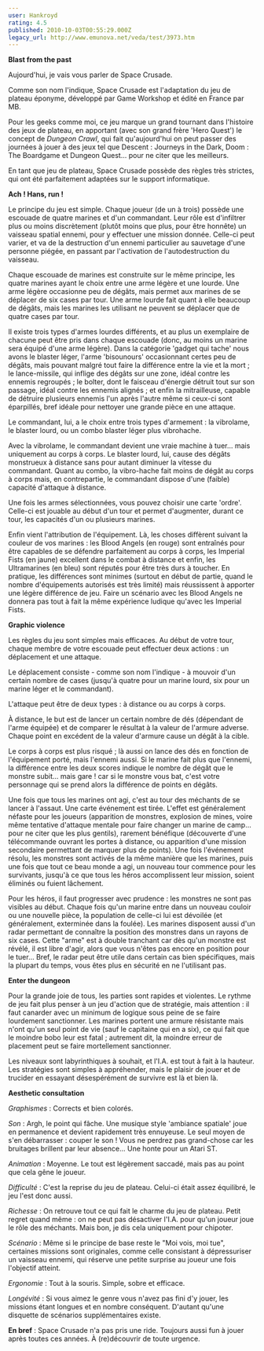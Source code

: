 ```yaml
---
user: Hankroyd
rating: 4.5
published: 2010-10-03T00:55:29.000Z
legacy_url: http://www.emunova.net/veda/test/3973.htm
---
```

**Blast from the past**  

   

Aujourd'hui, je vais vous parler de Space Crusade.  

Comme son nom l'indique, Space Crusade est l'adaptation du jeu de plateau éponyme, développé par Game Workshop et édité en France par MB.  

Pour les geeks comme moi, ce jeu marque un grand tournant dans l'histoire des jeux de plateau, en apportant (avec son grand frère 'Hero Quest') le concept de _Dungeon Crawl_, qui fait qu'aujourd'hui on peut passer des journées à jouer à des jeux tel que Descent : Journeys in the Dark, Doom : The Boardgame et Dungeon Quest... pour ne citer que les meilleurs.  

   

En tant que jeu de plateau, Space Crusade possède des règles très strictes, qui ont été parfaitement adaptées sur le support informatique.  

   

   

**Ach ! Hans, run !**  

   

Le principe du jeu est simple. Chaque joueur (de un à trois) possède une escouade de quatre marines et d'un commandant. Leur rôle est d'infiltrer plus ou moins discrètement (plutôt moins que plus, pour être honnête) un vaisseau spatial ennemi, pour y effectuer une mission donnée. Celle-ci peut varier, et va de la destruction d'un ennemi particulier au sauvetage d'une personne piégée, en passant par l'activation de l'autodestruction du vaisseau.  

Chaque escouade de marines est construite sur le même principe, les quatre marines ayant le choix entre une arme légère et une lourde. Une arme légère occasionne peu de dégâts, mais permet aux marines de se déplacer de six cases par tour. Une arme lourde fait quant à elle beaucoup de dégâts, mais les marines les utilisant ne peuvent se déplacer que de quatre cases par tour.  

Il existe trois types d'armes lourdes différents, et au plus un exemplaire de chacune peut être pris dans chaque escouade (donc, au moins un marine sera équipé d'une arme légère). Dans la catégorie 'gadget qui tache' nous avons le blaster léger, l'arme 'bisounours' occasionnant certes peu de dégâts, mais pouvant malgré tout faire la différence entre la vie et la mort ; le lance-missile, qui inflige des dégâts sur une zone, idéal contre les ennemis regroupés ; le bolter, dont le faisceau d'énergie détruit tout sur son passage, idéal contre les ennemis alignés ; et enfin la mitrailleuse, capable de détruire plusieurs ennemis l'un après l'autre même si ceux-ci sont éparpillés, bref idéale pour nettoyer une grande pièce en une attaque.  

Le commandant, lui, a le choix entre trois types d'armement : la vibrolame, le blaster lourd, ou un combo blaster léger plus vibrohache.  

Avec la vibrolame, le commandant devient une vraie machine à tuer... mais uniquement au corps à corps. Le blaster lourd, lui, cause des dégâts monstrueux à distance sans pour autant diminuer la vitesse du commandant. Quant au combo, la vibro-hache fait moins de dégât au corps à corps mais, en contrepartie, le commandant dispose d'une (faible) capacité d'attaque à distance.  

Une fois les armes sélectionnées, vous pouvez choisir une carte 'ordre'. Celle-ci est jouable au début d'un tour et permet d'augmenter, durant ce tour, les capacités d'un ou plusieurs marines.  

Enfin vient l'attribution de l'équipement. Là, les choses diffèrent suivant la couleur de vos marines : les Blood Angels (en rouge) sont entraînés pour être capables de se défendre parfaitement au corps à corps, les Imperial Fists (en jaune) excellent dans le combat à distance et enfin, les Ultramarines (en bleu) sont réputés pour être très durs à toucher. En pratique, les différences sont minimes (surtout en début de partie, quand le nombre d'équipements autorisés est très limité) mais réussissent à apporter une légère différence de jeu. Faire un scénario avec les Blood Angels ne donnera pas tout à fait la même expérience ludique qu'avec les Imperial Fists.  

   

   

**Graphic violence**  

   

Les règles du jeu sont simples mais efficaces. Au début de votre tour, chaque membre de votre escouade peut effectuer deux actions : un déplacement et une attaque.  

Le déplacement consiste - comme son nom l'indique - à mouvoir d'un certain nombre de cases (jusqu'à quatre pour un marine lourd, six pour un marine léger et le commandant).  

L'attaque peut être de deux types : à distance ou au corps à corps.  

À distance, le but est de lancer un certain nombre de dés (dépendant de l'arme équipée) et de comparer le résultat à la valeur de l'armure adverse. Chaque point en excédent de la valeur d'armure cause un dégât à la cible.  

Le corps à corps est plus risqué ; là aussi on lance des dés en fonction de l'équipement porté, mais l'ennemi aussi. Si le marine fait plus que l'ennemi, la différence entre les deux scores indique le nombre de dégât que le monstre subit... mais gare ! car si le monstre vous bat, c'est votre personnage qui se prend alors la différence de points en dégâts.  

   

Une fois que tous les marines ont agi, c'est au tour des méchants de se lancer à l'assaut. Une carte événement est tirée. L'effet est généralement néfaste pour les joueurs (apparition de monstres, explosion de mines, voire même tentative d'attaque mentale pour faire changer un marine de camp... pour ne citer que les plus gentils), rarement bénéfique (découverte d'une télécommande ouvrant les portes à distance, ou apparition d'une mission secondaire permettant de marquer plus de points). Une fois l'événement résolu, les monstres sont activés de la même manière que les marines, puis une fois que tout ce beau monde a agi, un nouveau tour commence pour les survivants, jusqu'à ce que tous les héros accomplissent leur mission, soient éliminés ou fuient lâchement.  

   

Pour les héros, il faut progresser avec prudence : les monstres ne sont pas visibles au début. Chaque fois qu'un marine entre dans un nouveau couloir ou une nouvelle pièce, la population de celle-ci lui est dévoilée (et généralement, exterminée dans la foulée). Les marines disposent aussi d'un radar permettant de connaître la position des monstres dans un rayons de six cases. Cette "arme" est à double tranchant car dès qu'un monstre est révélé, il est libre d'agir, alors que vous n'êtes pas encore en position pour le tuer... Bref, le radar peut être utile dans certain cas bien spécifiques, mais la plupart du temps, vous êtes plus en sécurité en ne l'utilisant pas.  

   

   

**Enter the dungeon**  

   

Pour la grande joie de tous, les parties sont rapides et violentes. Le rythme de jeu fait plus penser à un jeu d'action que de stratégie, mais attention : il faut canarder avec un minimum de logique sous peine de se faire lourdement sanctionner. Les marines portent une armure résistante mais n'ont qu'un seul point de vie (sauf le capitaine qui en a six), ce qui fait que le moindre bobo leur est fatal ; autrement dit, la moindre erreur de placement peut se faire mortellement sanctionner.  

Les niveaux sont labyrinthiques à souhait, et l'I.A. est tout à fait à la hauteur. Les stratégies sont simples à appréhender, mais le plaisir de jouer et de trucider en essayant désespérément de survivre est là et bien là.  

   

   

**Aesthetic consultation**  

   

_Graphismes_ : Corrects et bien colorés.  

   

_Son_ : Argh, le point qui fâche. Une musique style 'ambiance spatiale' joue en permanence et devient rapidement très ennuyeuse. Le seul moyen de s'en débarrasser : couper le son ! Vous ne perdrez pas grand-chose car les bruitages brillent par leur absence... Une honte pour un Atari ST.  

   

_Animation_ : Moyenne. Le tout est légèrement saccadé, mais pas au point que cela gêne le joueur.  

   

_Difficulté_ : C'est la reprise du jeu de plateau. Celui-ci était assez équilibré, le jeu l'est donc aussi.  

   

_Richesse_ : On retrouve tout ce qui fait le charme du jeu de plateau. Petit regret quand même : on ne peut pas désactiver l'I.A. pour qu'un joueur joue le rôle des méchants. Mais bon, je dis cela uniquement pour chipoter.  

   

_Scénario_ : Même si le principe de base reste le "Moi vois, moi tue", certaines missions sont originales, comme celle consistant à dépressuriser un vaisseau ennemi, qui réserve une petite surprise au joueur une fois l'objectif atteint.  

   

_Ergonomie_ : Tout à la souris. Simple, sobre et efficace.  

   

_Longévité_ : Si vous aimez le genre vous n'avez pas fini d'y jouer, les missions étant longues et en nombre conséquent. D'autant qu'une disquette de scénarios supplémentaires existe.  

   

**En bref** : Space Crusade n'a pas pris une ride. Toujours aussi fun à jouer après toutes ces années. À (re)découvrir de toute urgence.